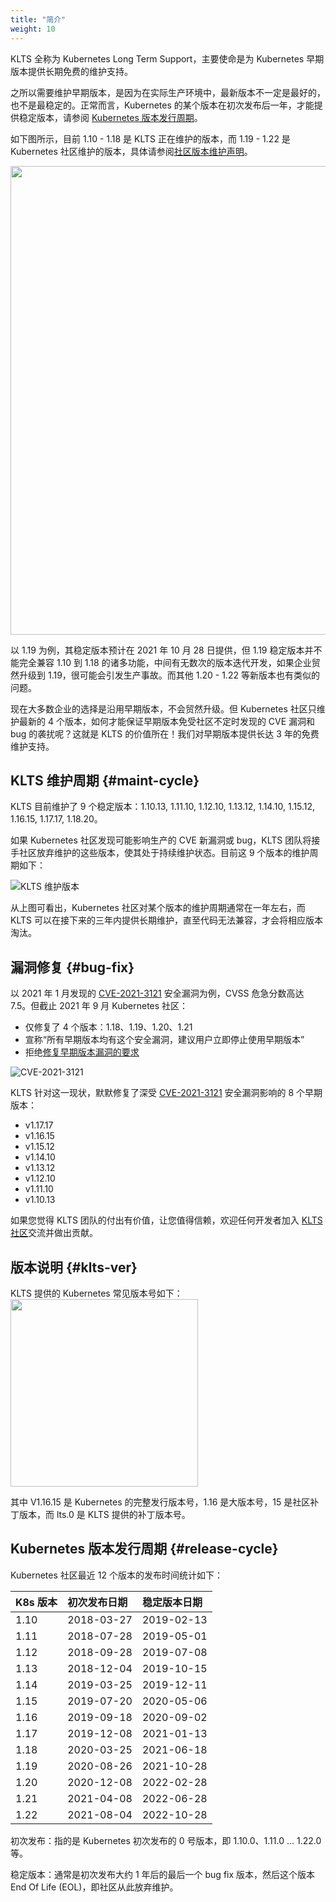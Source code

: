 ```yaml
---
title: "简介"
weight: 10
---
```

KLTS 全称为 Kubernetes Long Term Support，主要使命是为 Kubernetes 早期版本提供长期免费的维护支持。

之所以需要维护早期版本，是因为在实际生产环境中，最新版本不一定是最好的，也不是最稳定的。正常而言，Kubernetes 的某个版本在初次发布后一年，才能提供稳定版本，请参阅 [Kubernetes 版本发行周期](#kubernetes-版本发行周期-release-cycle)。

如下图所示，目前 1.10 - 1.18 是 KLTS 正在维护的版本，而 1.19 - 1.22 是 Kubernetes 社区维护的版本，具体请参阅[社区版本维护声明](https://kubernetes.io/releases/version-skew-policy/#supported-versions)。

<img src="../klts_job.png" width="750">

以 1.19 为例，其稳定版本预计在 2021 年 10 月 28 日提供，但 1.19 稳定版本并不能完全兼容 1.10 到 1.18 的诸多功能，中间有无数次的版本迭代开发，如果企业贸然升级到 1.19，很可能会引发生产事故。而其他 1.20 - 1.22 等新版本也有类似的问题。

现在大多数企业的选择是沿用早期版本，不会贸然升级。但 Kubernetes 社区只维护最新的 4 个版本，如何才能保证早期版本免受社区不定时发现的 CVE 漏洞和 bug 的袭扰呢？这就是 KLTS 的价值所在！我们对早期版本提供长达 3 年的免费维护支持。  

## KLTS 维护周期 {#maint-cycle}
KLTS 目前维护了 9 个稳定版本：1.10.13, 1.11.10, 1.12.10, 1.13.12, 1.14.10, 1.15.12, 1.16.15, 1.17.17, 1.18.20。

如果 Kubernetes 社区发现可能影响生产的 CVE 新漏洞或 bug，KLTS 团队将接手社区放弃维护的这些版本，使其处于持续维护状态。目前这 9 个版本的维护周期如下：

![KLTS 维护版本](../images/whatKLTSdoes.png)

从上图可看出，Kubernetes 社区对某个版本的维护周期通常在一年左右，而 KLTS 可以在接下来的三年内提供长期维护，直至代码无法兼容，才会将相应版本淘汰。
## 漏洞修复 {#bug-fix}
以 2021 年 1 月发现的 [CVE-2021-3121](https://www.cvedetails.com/cve/CVE-2021-3121) 安全漏洞为例，CVSS 危急分数高达 7.5。但截止 2021 年 9 月 Kubernetes 社区：

- 仅修复了 4 个版本：1.18、1.19、1.20、1.21
- 宣称“所有早期版本均有这个安全漏洞，建议用户立即停止使用早期版本”
- 拒绝[修复早期版本漏洞的要求](https://github.com/kubernetes/kubernetes/issues/101435)

![CVE-2021-3121](../images/cve2021.png)

KLTS 针对这一现状，默默修复了深受 [CVE-2021-3121](https://www.cvedetails.com/cve/CVE-2021-3121) 安全漏洞影响的 8 个早期版本：

- v1.17.17
- v1.16.15
- v1.15.12
- v1.14.10
- v1.13.12
- v1.12.10
- v1.11.10
- v1.10.13

如果您觉得 KLTS 团队的付出有价值，让您值得信赖，欢迎任何开发者加入 [KLTS 社区](https://github.com/klts-io)交流并做出贡献。
## 版本说明 {#klts-ver}
KLTS 提供的 Kubernetes 常见版本号如下：   
<img src="../klts_ver.png" width="300">

其中 V1.16.15 是 Kubernetes 的完整发行版本号，1.16 是大版本号，15 是社区补丁版本，而 lts.0 是 KLTS 提供的补丁版本号。 

## Kubernetes 版本发行周期 {#release-cycle}
Kubernetes 社区最近 12 个版本的发布时间统计如下：

| **K8s 版本** | **初次发布日期** | **稳定版本日期** |
| :----------- | :--------------- | :------------------- |
| 1.10         | 2018-03-27       | 2019-02-13           |
| 1.11         | 2018-07-28       | 2019-05-01           |
| 1.12         | 2018-09-28       | 2019-07-08           |
| 1.13         | 2018-12-04       | 2019-10-15           |
| 1.14         | 2019-03-25       | 2019-12-11           |
| 1.15         | 2019-07-20       | 2020-05-06           |
| 1.16         | 2019-09-18       | 2020-09-02           |
| 1.17         | 2019-12-08       | 2021-01-13           |
| 1.18         | 2020-03-25       | 2021-06-18           |
| 1.19         | 2020-08-26       | 2021-10-28           |
| 1.20         | 2020-12-08       | 2022-02-28           |
| 1.21         | 2021-04-08       | 2022-06-28           |
| 1.22         | 2021-08-04       | 2022-10-28           |

初次发布：指的是 Kubernetes 初次发布的 0 号版本，即 1.10.0、1.11.0 ... 1.22.0 等。

稳定版本：通常是初次发布大约 1 年后的最后一个 bug fix 版本，然后这个版本 End Of Life (EOL)，即社区从此放弃维护。

